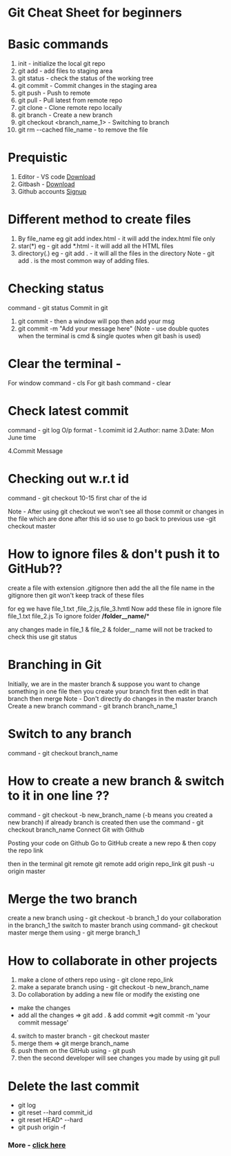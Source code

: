 # Git Cheat Sheet for beginners

# Basic commands
1. init - initialize the local git repo
2. git add<file> - add files to staging area
3. git status - check the status of the working tree
4. git commit - Commit changes in the staging area
5. git push - Push to remote 
6. git pull - Pull latest from remote repo
7. git clone - Clone remote repo locally
8. git branch <branch _name_1> - Create a new branch
9. git checkout <branch_name_1> - Switching to branch
10. git rm --cached file_name  - to remove the file

# Prequistic
1. Editor - VS code [Download](https://code.visualstudio.com/download)
2. Gitbash - [Download](https://git-scm.com/downloads)
3. Github accounts [Signup](https://github.com/join)

# Different method to create files 
1. By file_name 
eg git add index.html - it will add the index.html file only
2. star(*)
eg - git add *.html - it will add all the HTML files
3. directory(.)
eg - git add . - it will all the files in the directory 
Note - git add . is the most common way of adding files.

# Checking status 
command - git status 
Commit in git
1. git commit - then a window will pop then add your msg
2. git commit -m  "Add your message here" (Note - use double quotes when the terminal is cmd & single quotes when git bash is used)

# Clear the terminal - 
For window
command - cls
For git bash
command - clear 


# Check latest commit 
command - git log
 O/p format - 
 1.comimit id
 2.Author: name <email>
 3.Date: Mon June time
 
 4.Commit Message
 
# Checking out w.r.t id 
command - git checkout 10-15 first char of the id

Note - After using git checkout we won't see all those commit or changes in the file which are done after this id
so use to go back to previous use 
-git checkout master 


# How to ignore files & don't push it to GitHub??
create a file with extension .gitignore
then add the all the file name in the gitignore then git won't keep track of these files


for eg we have file_1.txt ,file_2.js,file_3.hmtl
Now add these file in ignore file 
file_1.txt
file_2.js
To ignore folder 
**/folder__name/***


any changes made in file_1 & file_2  & folder__name will not be tracked
to check this use git status

# Branching in Git
Initially, we are in the master branch & suppose you want to change something in one file then you create your branch first then edit in that branch then merge
Note - Don't directly do changes in the master branch
Create a new branch
command - git branch branch_name_1

# Switch to any branch 
command - git checkout branch_name

# How to create a new branch & switch to it in one line ??
command  - git checkout -b new_branch_name (-b means you created a new branch)
if already branch is created then use the command - git checkout branch_name Connect Git with Github

Posting your code on Github
Go to GitHub 
create a new repo & then copy the repo link

then in the terminal
git remote
git remote add origin repo_link
git push -u origin master
 

 
 # Merge the two branch
create a new branch using - git checkout -b branch_1
do your collaboration in the branch_1 
the switch to master branch using command- git checkout master
merge them using  - git  merge branch_1


# How to collaborate in other projects 
1. make a clone of others repo using - git clone repo_link
2. make a separate branch using - git checkout -b new_branch_name
3. Do collaboration by adding a new file or modify the existing one 
  - make the changes
  - add all the changes =>  git add . & add commit =>git commit -m 'your commit message'
4. switch to master branch - git checkout  master
5. merge them => git merge branch_name
6. push them on the GitHub using - git push 
7. then the second developer will see changes you made by using git pull


# Delete the last commit 
- git log
- git reset --hard commit_id
- git reset HEAD^ --hard
- git push origin -f


### More - [click here](https://scotch.io/bar-talk/git-cheat-sheet)
